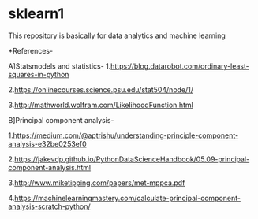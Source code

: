 # sklearn1
This repository is basically for data analytics and machine learning


*References-


A]Statsmodels and statistics-
1.https://blog.datarobot.com/ordinary-least-squares-in-python

2.https://onlinecourses.science.psu.edu/stat504/node/1/

3.http://mathworld.wolfram.com/LikelihoodFunction.html


B]Principal component analysis-

1.https://medium.com/@aptrishu/understanding-principle-component-analysis-e32be0253ef0

2.https://jakevdp.github.io/PythonDataScienceHandbook/05.09-principal-component-analysis.html

3.http://www.miketipping.com/papers/met-mppca.pdf

4.https://machinelearningmastery.com/calculate-principal-component-analysis-scratch-python/
